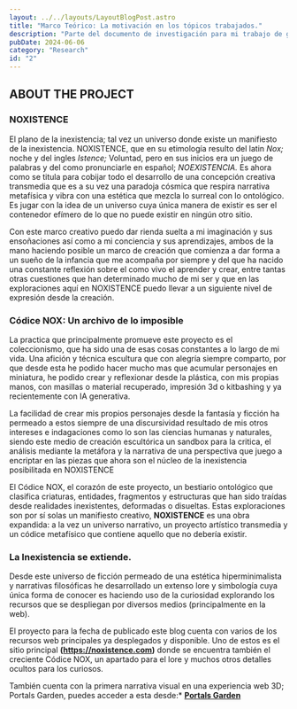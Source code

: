 ```yaml
---
layout: ../../layouts/LayoutBlogPost.astro
title: "Marco Teórico: La motivación en los tópicos trabajados."
description: "Parte del documento de investigación para mi trabajo de grado. "
pubDate: 2024-06-06
category: "Research"
id: "2"
---
```



## ABOUT THE PROJECT

### NOXISTENCE

El plano de la inexistencia; tal vez un universo donde existe un manifiesto de la inexistencia. NOXISTENCE, que en su etimología resulto del latin *Nox;* noche y del ingles *Istence;* Voluntad, pero en sus inicios era un juego de palabras y del como pronunciarle en español; *NOEXISTENCIA.* Es ahora como se titula para cobijar todo el desarrollo de una concepción creativa transmedia que es a su vez una paradoja cósmica que respira narrativa metafísica y vibra con una estética que mezcla lo surreal con lo ontológico. Es jugar con la idea de un universo cuya única manera de existir es ser el contenedor efímero de lo que no puede existir en ningún otro sitio. 

Con este marco creativo puedo dar rienda suelta a mi imaginación y sus ensoñaciones así como a mi conciencia y sus aprendizajes, ambos de la mano haciendo posible un marco de creación que comienza a dar forma a un sueño de la infancia que me acompaña por siempre y del que ha nacido una constante reflexión sobre el como vivo el aprender y crear, entre tantas otras cuestiones que han determinado mucho de mi ser y que en las exploraciones aquí en NOXISTENCE puedo llevar a un siguiente nivel de expresión desde la creación. 

### **Códice NOX: Un archivo de lo imposible**

La practica que principalmente promueve este proyecto es el coleccionismo, que ha sido una de esas cosas constantes a lo largo de mi vida. Una afición y técnica escultura que con alegría siempre comparto, por que desde esta he podido hacer mucho mas que acumular personajes en miniatura, he podido crear y reflexionar desde la plástica, con mis propias manos, con masillas o material recuperado, impresión 3d o kitbashing y ya recientemente con IA generativa. 

La facilidad de crear mis propios personajes desde la fantasía y ficción ha permeado a estos siempre de una discursividad resultado de mis otros intereses e indagaciones como lo son las ciencias humanas y naturales, siendo este medio de creación escultórica un sandbox para la critica, el análisis mediante la metáfora y la narrativa de una perspectiva que juego a encriptar en las piezas que ahora son el núcleo de la inexistencia posibilitada en NOXISTENCE 

El Códice NOX, el corazón de este proyecto, un bestiario ontológico que clasifica criaturas, entidades, fragmentos y estructuras que han sido traídas desde realidades inexistentes, deformadas o disueltas. Estas exploraciones son por sí solas un manifiesto creativo, **NOXISTENCE** es una obra expandida: a la vez un universo narrativo, un proyecto artístico transmedia y un códice metafísico que contiene aquello que no debería existir. 

### **La Inexistencia se extiende.**

Desde este universo de ficción permeado de una estética hiperminimalista y narrativas filosóficas he desarrollado un extenso lore y simbología cuya única forma de conocer es haciendo uso de la curiosidad explorando los recursos que se despliegan por diversos medios (principalmente en la web). 

El proyecto para la fecha de publicado este blog cuenta con varios de los recursos web principales ya desplegados y disponible. Uno de estos es el sitio principal **(https://noxistence.com)** donde se encuentra también el creciente Códice NOX, un apartado para el lore y muchos otros detalles ocultos para los curiosos. 

También cuenta con la primera narrativa visual en una experiencia web 3D; Portals Garden, puedes acceder a esta desde:* **[Portals Garden](https://portalsgarden.netlify.app)**



